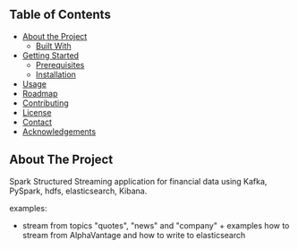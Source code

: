 <!-- TABLE OF CONTENTS -->
## Table of Contents

* [About the Project](#about-the-project)
  * [Built With](#built-with)
* [Getting Started](#getting-started)
  * [Prerequisites](#prerequisites)
  * [Installation](#installation)
* [Usage](#usage)
* [Roadmap](#roadmap)
* [Contributing](#contributing)
* [License](#license)
* [Contact](#contact)
* [Acknowledgements](#acknowledgements)

<!-- ABOUT THE PROJECT -->
## About The Project

Spark Structured Streaming application for financial data using Kafka, PySpark, hdfs, elasticsearch, Kibana.

examples:
* stream from topics "quotes", "news" and "company" + examples how to stream from AlphaVantage and how to write
to elasticsearch
